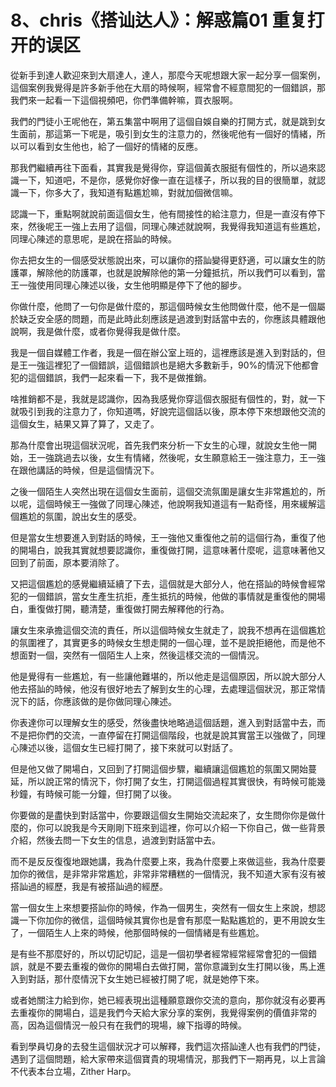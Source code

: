 # 8、chris《搭讪达人》：解惑篇01 重复打开的误区

從新手到達人歡迎來到大扇達人，達人，那麼今天呢想跟大家一起分享一個案例，這個案例我覺得是許多新手他在大扇的時候啊，經常會不經意間犯的一個錯誤，那我們來一起看一下這個視頻吧，你們準備幹嘛，買衣服啊。

我們的門徒小王呢他在，第五集當中啊用了這個自娛自樂的打開方式，就是跳到女生面前，那這第一下呢是，吸引到女生的注意力的，然後呢他有一個好的情緒，所以可以看到女生他也，給了一個好的情緒的反應。

那我們繼續再往下面看，其實我是覺得你，穿這個黃衣服挺有個性的，所以過來認識一下，知道吧，不是你，感覺你好像一直在這樣子，所以我的目的很簡單，就認識一下，你多大了，我知道有點尷尬嘛，對就加個微信嘛。

認識一下，重點啊就說前面這個女生，他有間接性的給注意力，但是一直沒有停下來，然後呢王一強上去用了這個，同理心陳述就說啊，我覺得我知道這有些尷尬，同理心陳述的意思呢，是說在搭訕的時候。

你去把女生的一個感受狀態說出來，可以讓你的搭訕變得更舒適，可以讓女生的防護罩，解除他的防護罩，也就是說解除他的第一分鐘抵抗，所以我們可以看到，當王一強使用同理心陳述以後，女生他明顯是停下了他的腳步。

你做什麼，他問了一句你是做什麼的，那這個時候女生他問做什麼，他不是一個屬於缺乏安全感的問題，而是此時此刻應該是過渡到對話當中去的，你應該具體跟他說啊，我是做什麼，或者你覺得我是做什麼。

我是一個自媒體工作者，我是一個在辦公室上班的，這裡應該是進入到對話的，但是王一強這裡犯了一個錯誤，這個錯誤也是絕大多數新手，90%的情況下他都會犯的這個錯誤，我們一起來看一下，我不是做推銷。

啥推銷都不是，我就是認識你，因為我感覺你穿這個衣服挺有個性的，對，就一下就吸引到我的注意力了，你知道嗎，好說完這個話以後，原本停下來想跟他交流的這個女生，結果又算了算了，又走了。

那為什麼會出現這個狀況呢，首先我們來分析一下女生的心理，就說女生他一開始，王一強跳過去以後，女生有情緒，然後呢，女生願意給王一強注意力，王一強在跟他講話的時候，但是這個情況下。

之後一個陌生人突然出現在這個女生面前，這個交流氛圍是讓女生非常尷尬的，所以呢，這個時候王一強做了同理心陳述，他說啊我知道這有一點奇怪，用來緩解這個尷尬的氛圍，說出女生的感受。

但是當女生想要進入到對話的時候，王一強他又重復他之前的這個行為，重復了他的開場白，說我其實就想要認識你，重復做打開，這意味著什麼呢，這意味著他又回到了前面，原本要消除了。

又把這個尷尬的感覺繼續延續了下去，這個就是大部分人，他在搭訕的時候會經常犯的一個錯誤，當女生產生抗拒，產生抵抗的時候，他做的事情就是重復他的開場白，重復做打開，聽清楚，重復做打開去解釋他的行為。

讓女生來承擔這個交流的責任，所以這個時候女生就走了，說我不想再在這個尷尬的氛圍裡了，其實更多的時候女生想走開的一個心理，並不是說拒絕他，而是他不想面對一個，突然有一個陌生人上來，然後這樣交流的一個情況。

他是覺得有一些尷尬，有一些讓他難堪的，所以他走是這個原因，所以說大部分人他去搭訕的時候，他沒有很好地去了解到女生的心理，去處理這個狀況，那正常情況下的話，你應該做的是你做同理心陳述。

你表達你可以理解女生的感受，然後盡快地略過這個話題，進入到對話當中去，而不是把你們的交流，一直停留在打開這個階段，也就是說其實當王以強做了，同理心陳述以後，這個女生已經打開了，接下來就可以對話了。

但是他又做了開場白，又回到了打開這個步驟，繼續讓這個尷尬的氛圍又開始蔓延，所以說正常的情況下，你打開了女生，打開這個過程其實很快，有時候可能幾秒鐘，有時候可能一分鐘，但打開了以後。

你要做的是盡快到對話當中，你要跟這個女生開始交流起來了，女生問你你是做什麼的，你可以說我是今天剛剛下班來到這裡，你可以介紹一下你自己，做一些背景介紹，然後去問一下女生的信息，過渡到對話當中去。

而不是反反復復地跟她講，我為什麼要上來，我為什麼要上來做這些，我為什麼要加你的微信，是非常非常尷尬，非常非常糟糕的一個情況，我不知道大家有沒有被搭訕過的經歷，我是有被搭訕過的經歷。

當一個女生上來想要搭訕你的時候，作為一個男生，突然有一個女生上來說，想認識一下你加你的微信，這個時候其實你也是會有那麼一點點尷尬的，更不用說女生了，一個陌生人上來的時候，他那個時候的一個情緒是有些尷尬。

是有些不那麼好的，所以切記切記，這是一個初學者經常經常經常會犯的一個錯誤，就是不要去重複的做你的開場白去做打開，當你意識到女生打開以後，馬上進入到對話，那什麼情況下女生她已經被打開了呢，就是她停下來。

或者她關注力給到你，她已經表現出這種願意跟你交流的意向，那你就沒有必要再去重複你的開場白，這是我們今天給大家分享的案例，我覺得案例的價值非常的高，因為這個情況一般只有在我們的現場，線下指導的時候。

看到學員切身的去發生這個狀況才可以解釋，我們這次搭訕達人也有我們的門徒，遇到了這個問題，給大家帶來這個寶貴的現場情況，那我們下一期再見，以上言論不代表本台立場，Zither Harp。

